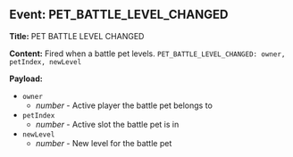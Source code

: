 ## Event: PET_BATTLE_LEVEL_CHANGED

**Title:** PET BATTLE LEVEL CHANGED

**Content:**
Fired when a battle pet levels.
`PET_BATTLE_LEVEL_CHANGED: owner, petIndex, newLevel`

**Payload:**
- `owner`
  - *number* - Active player the battle pet belongs to
- `petIndex`
  - *number* - Active slot the battle pet is in
- `newLevel`
  - *number* - New level for the battle pet